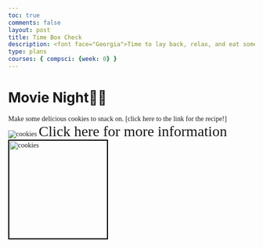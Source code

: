 ```yaml
---
toc: true
comments: false
layout: post
title: Time Box Check
description: <font face="Georgia">Time to lay back, relax, and eat some snacks!</font>
type: plans
courses: { compsci: {week: 0} }
--- 
```



# Movie Night🎥📀
<span style= "font 22px;">
<font face="Georgia">
Make some delicious cookies to snack on. [click here to the link for the recipe!]
    <img src="https://joyfoodsunshine.com/the-most-amazing-chocolate-chip-cookies/" alt="cookies">
    <span style="font-family: Georgia; font-size: 30px;">Click here for more information</span>
</a>


<img src="https://joyfoodsunshine.com/wp-content/uploads/2018/02/best-chocolate-chip-cookies-recipe-1.jpg" alt="cookies" style="border: 2px solid #000; width: 200px;">


